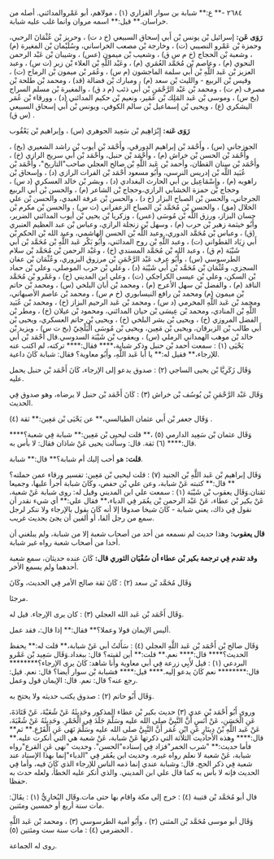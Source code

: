 ٢٦٨٤ -** ع:** شبابة بن سوار الفزاري (١) ، مولاهم، أبو عَمْروالمدائني. أصله من خراسان.** قيل:** اسمه مروان وانما غلب عليه شبابة.

**رَوَى عَن:** إسرائيل بْن يونس بْن أَبي إسحاق السبيعي (خ د ت) ، وحريز بْن عُثْمَانَ الرحبي، وحمزة بْن عَمْرو النصيبي (ت) ، وخارجة بْن مصعب الخراساني، وسُلَيْمان بْن المغيرة (م) ، وشعبة بْن الحجاج (خ م س ق) ، وشعيب بْن ميمون (عس) ، وشيبان بْن عَبْد الرحمن النحوي (م) ، وعاصم بْن مُحَمَّد العُمَري (م) ، وعَبْد اللَّهِ بْن العلاء بْن زبر (ت س) ، وعبد العزيز بْن عَبد اللَّهِ بْن أَبي سلمة الماجشون (م س) ، وعُمَر بْن ميمون بْن الرماح (ت) ، وقيس بْن الربيع - والليث بْن سعد (م) ، ومبارك بْن فضالة (قد) ، ومحمد بْن طلحة بْن مصرف (م ت) ، ومحمد بْن عَبْد الرَّحْمَنِ بْن أَبي ذئب (م د ق) ، والمغيرة بْن مسلم السراج (بخ س) ، وموسى بْن عَبد المَلِك بْن عُمَير، ونعيم بْن حكيم المدائني (د) ، وورقاء بْن عُمَر اليشكري (ع) ، ويحيى بْن إسماعيل بْن سالم الكوفي، ويونس بْن أَبي إسحاق السبيعي (س ق) .

**رَوَى عَنه:** إِبْرَاهِيم بْن سَعِيد الجوهري (س) ، وإبراهيم بْن يَعْقُوب

الجوزجاني (س) ، وأَحْمَد بْن إبراهيم الدورقي، وأَحْمَد بْن أيوب بْن راشد الشعيري (بخ) ، وأَحْمَد بْن الحسن بْن خراش (م) ، وأَحْمَد بْن حنبل، وأَحْمَد بْن أَبي سريج الرازي (خ) ، وأَحْمَد بْن سنان القطان، وأحمد بْن عَبد اللَّهِ بْن صالح العجلي صاحب"التاريخ"، وأَحْمَد بْن عُبَيد اللَّه بْن إدريس النرسي، وأَبُو مسعود أَحْمَد بْن الفرات الرازي (د) ، وإسحاق بْن راهويه (م) ، وإِسْمَاعِيل بن أَبي الحارث البغدادي (د) ، وبشر بْن خالد العسكري (د س) ، وحجاج بْن حمزة الخشابي الرازي،وحجاج بْن الشاعر (م) ، والحسن بْن أَبي الربيع الجرجاني، والحسن بْن الصباح البزار (خ د) ، والحسن بْن عرفة العبدي، والحسن بْن علي الخلال (مق) ، والحسن بْن مُحَمَّد بْن الصباح الزعفراني (ت س) ، والحسن بْن مكرم بْن حسان البزاز، ورزق اللَّه بْن مُوسَى (عس) ، وزكريا بْن يحيى بْن أيوب المدائني الضرير، وأَبُو خيثمة زهير بْن حرب (م) ، وسهل بْن زنجلة الرازي، وعباس بْن عبد العظيم العنبري (ق) ، وعباس بْن مُحَمَّد الدوري، وعبد اللَّه بْن الحسن الهاشمي، وعبد الله بْن الحكم بْن أَبي زِيَاد القطواني (ت) ، وعبد اللَّهِ بْن روح المدائني، وأَبُو بَكْر عَبد اللَّهِ بْن مُحَمَّد بْن أَبي شَيْبَة (م ق) ، وعبد الله بْن مُحَمَّد المسندي (خ) ، وعَبْد الرحمن بْن مُحَمَّد بْن سلام الطرسوسي (س) ، وأَبُو عرف عَبْد الرَّحْمَنِ بْن مرزوق البزوري، وعُثْمَان بْن عفان السجزي، وعُثْمَان بْن مُحَمَّد بْن أَبي شَيْبَة (د) ، وعلي بْن حرب الموصلي، وعلي بْن حماد بْن السكن، وعلي بْن عيسى الكراجكي (ت) ، وعلي ابن المديني (خ) ، وعَمْرو بْن مُحَمَّد الناقد (م) ، والفضل بْن سهل الأعرج (م) ، ومحمد بْن أبان البلخي (س) ، ومحمد بْن حاتم بْن ميمون (م) ومحمد بْن رافع النيسابوري (خ م س) ، ومحمد بْن عاصم الأصبهاني، ومحمد بْن عَبد اللَّهِ المخرمي (د س) ، ومحمد بْن عَبد الرحيم البزاز (خ) ، ومحمد بْن عُبَيد اللَّهِ بْن المنادي، ومحمد بْن عِيسَى بْن حيان المدائني، ومحمود بْن غيلان (خ) ، ومطر بْن الفضل المروزي (خ) ، ويحيى بْن بشر البلخي (خ) ، ويحيى بْن حاتم العسكري، ويحيى بْن أَبي طالب بْن الزبرقان، ويحيى بْن مَعِين، ويحيى بْن مُوسَى الْبَلْخِيّ (بخ ت س) ، ويزيد بْن خالد بْن موهب الهمداني الرملي (س) ، ويعقوب بْن شَيْبَة السدوسي.قال أَحْمَد بْن أَبي يَحْيَى (١) : سمعت أحمد بْن حنبل وذكر شبابة،**** فقال:**** تركته، لم اكتب عنه للإرجاء،** فقيل له:** يا أبا عَبد اللَّهِ، وأَبُو معاوية؟ فقال: شبابة كَانَ داعية.

وَقَال زَكَرِيَّا بْن يحيى الساجي (٢) : صدوق يدعو إلى الإرجاء، كَانَ أَحْمَد بْن حنبل يحمل عليه.

وَقَال عَبْد الرَّحْمَنِ بْن يُوسُف بْن خراش (٣) : كَانَ أَحْمَد بْن حنبل لا يرضاه، وهو صدوق فِي الحديث.

وَقَال جعفر بْن أَبي عثمان الطيالسي،** عن يَحْيَى بْن مَعِين:** ثقة (٤) .

وَقَال عثمان بْن سَعِيد الدارمي (٥) ،** قلت ليحيى بْن مَعِين:** شبابة فِي شعبة؟**** قال:**** (٦) ثقة. قال: وسألت يحيى عَنْ شاذان فقال: لا بأس به.

**قلت:** هو أحب إليك أم شبابة؟** قال:** شبابة.

وَقَال إبراهيم بْن عَبد اللَّهِ بْن الجنيد (٧) : قلت ليحيى بْن مَعِين: تفسير ورقاء عمن حملته؟** قال:** كتبته عَنْ شبابة، وعن علي بْن حفص، وكَانَ شبابة أجرأ عليها، وجميعا ثقتان.وَقَال يعقوب بْن شَيْبَة (١) : سمعت علي ابن المديني وقيل له: روى شبابة عَنْ شعبة، عَنْ بكير بْن عطاء، عَنْ عَبْد الرحمن بْن يعُمَر فِي الدباء،** فقال علي:** أي شيء نقدر أن نقول فِي ذاك، يعني شبابة - كَانَ شيخا صدوقا إلا أنه كَانَ يقول بالإرجاء ولا ننكر لرجل سمع من رجل ألفا، أو ألفين أن يجئ بحديث غريب.

**قال يعقوب:** وهذا حديث لم نسمعه من أحد من أصحاب شعبة إلا من شبابة، ولم يبلغني أن أحدا من أصحاب شعبة رواه غير شبابة.

**وقد تقدم فِي ترجمة بكير بْن عطاء أن سُفْيَان الثوري قال:** كَانَ عنده حديثان، سمع شعبة أحدهما ولم يسمع الأخر.

وَقَال مُحَمَّد بْن سعد (٢) : كَانَ ثقة صالح الأمر فِي الحديث، وكَانَ

مرجئا.

وَقَال أَحْمَد بْن عَبد الله العجلي (٣) : كان يرى الإرجاء. قيل له.

أليس الإيمان قولا وعملا؟** فقال:** إذا قال:، فقد عمل.

وَقَال صالح بْن أَحْمَد بْن عَبد اللَّهِ العجلي (٤) : سَأَلتُ أبي عَنْ شبابة،** قلت له:** يحفظ الحديث؟**** قال:**** نعم.** قلت:** أين لقيته؟ قال: ببغداد.وَقَال سَعِيد بْن عَمْرو البردعي (١) : قيل لأَبِي زرعة فِي أبي معاوية وأنا شاهد: كَانَ يرى الإرجاء؟******** قال:******** نعم كَانَ يدعو إليه.**** قيل:**** فشبابة بْن سوار أيضا؟ قال: نعم. قيل: رجع عنه؟ قال: نعم. قال: الإيمان قول وعمل.

وَقَال أَبُو حاتم (٢) : صدوق يكتب حديثه ولا يحتج به.

وروى أَبُو أَحْمَد بْن عدي (٣) حديث بكير بْن عطاء المذكور وحَدِيثَهُ عَنْ شُعَبْةَ، عَنْ قَتَادَةَ، عَنِ الْحَسَنِ، عَنْ أَنَسٍ أَنَّ النَّبِيَّ صلى الله عليه وسَلَّمَ جَلَدَ فِي الْخَمْرِ. وحَدِيثَهُ عَنْ شُعْبَةَ، عَنْ عَبد اللَّهِ بْنُ دِينَارٍ عَنِ ابْنِ عُمَر أَنَّ النَّبِيَّ صلى الله عليه وسَلَّمَ نَهَى عَنِ الْقَرْعِ.** ثم** قال:**** وهذه الأحاديث الثلاثة التي ذكرتها عَنْ شبابة، عَنْ شعبة هي التي أنكرت عليه.** فأما حديث:** "شرب الخمر"فزاد فِي إسناده"الحسن". وحديث "نهى عَنِ القرع"رواه شبابة، عَنْ شعبة لا نعلم رواه غيره. وحديث ابن يعُمَر فِي "الدباء"إنما بهذا الإسناد عند شعبة فِي ذكر الحج. قال: وشبابة عندي إنما ذمه الناس للإرجاء الذي كَانَ فيه، وأما فِي الحديث فإنه لا بأس به كما قال علي ابن المديني. والذي أنكر عليه الخطأ، ولعله حدث به حفظا.

قال أبو مُحَمَّد بْن قتيبة (٤) : خرج إلى مكة واقام بها حتى مات.وقَال البُخارِيُّ (١) : يقَالَ: مات سنة أربع أو خمسين ومئتين.

وَقَال أبو موسى مُحَمَّد بْن المثنى (٢) ، وأَبُو أمية الطرسوسي (٣) ، ومحمد بْن عَبد اللَّهِ الحضرمي (٤) : مات سنة ست ومئتين (٥) .

روى له الجماعة.